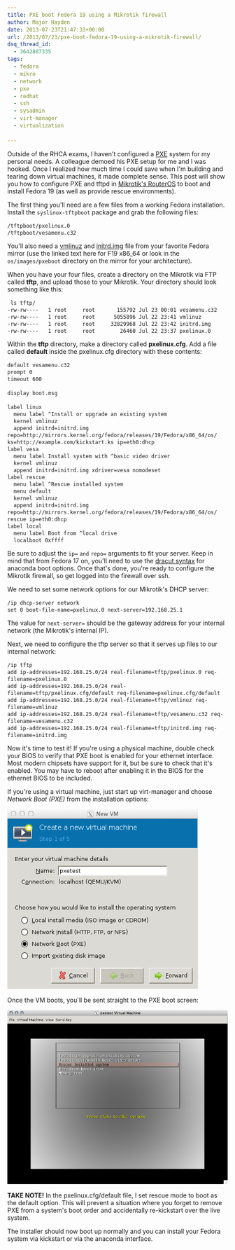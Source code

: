 ```yaml
---
title: PXE boot Fedora 19 using a Mikrotik firewall
author: Major Hayden
date: 2013-07-23T21:47:33+00:00
url: /2013/07/23/pxe-boot-fedora-19-using-a-mikrotik-firewall/
dsq_thread_id:
  - 3642807335
tags:
  - fedora
  - mikro
  - network
  - pxe
  - redhat
  - ssh
  - sysadmin
  - virt-manager
  - virtualization

---
```

Outside of the RHCA exams, I haven't configured a [PXE][1] system for my personal needs. A colleague demoed his PXE setup for me and I was hooked. Once I realized how much time I could save when I'm building and tearing down virtual machines, it made complete sense. This post will show you how to configure PXE and tftpd in [Mikrotik's RouterOS][2] to boot and install Fedora 19 (as well as provide rescue environments).

The first thing you'll need are a few files from a working Fedora installation. Install the `syslinux-tftpboot` package and grab the following files:

```
/tftpboot/pxelinux.0
/tftpboot/vesamenu.c32
```


You'll also need a [vmlinuz][3] and [initrd.img][4] file from your favorite Fedora mirror (use the linked text here for F19 x86_64 or look in the `os/images/pxeboot` directory on the mirror for your architecture).

When you have your four files, create a directory on the Mikrotik via FTP called **tftp**, and upload those to your Mikrotik. Your directory should look something like this:

```
 ls tftp/
-rw-rw----   1 root     root       155792 Jul 23 00:01 vesamenu.c32
-rw-rw----   1 root     root      5055896 Jul 22 23:41 vmlinuz
-rw-rw----   1 root     root     32829968 Jul 22 23:42 initrd.img
-rw-rw----   1 root     root        26460 Jul 22 23:37 pxelinux.0
```


Within the **tftp** directory, make a directory called **pxelinux.cfg**. Add a file called **default** inside the pxelinux.cfg directory with these contents:

```
default vesamenu.c32
prompt 0
timeout 600

display boot.msg

label linux
  menu label ^Install or upgrade an existing system
  kernel vmlinuz
  append initrd=initrd.img repo=http://mirrors.kernel.org/fedora/releases/19/Fedora/x86_64/os/ ks=http://example.com/kickstart.ks ip=eth0:dhcp
label vesa
  menu label Install system with ^basic video driver
  kernel vmlinuz
  append initrd=initrd.img xdriver=vesa nomodeset
label rescue
  menu label ^Rescue installed system
  menu default
  kernel vmlinuz
  append initrd=initrd.img repo=http://mirrors.kernel.org/fedora/releases/19/Fedora/x86_64/os/ rescue ip=eth0:dhcp
label local
  menu label Boot from ^local drive
  localboot 0xffff
```


Be sure to adjust the `ip=` `and` `repo=` arguments to fit your server. Keep in mind that from Fedora 17 on, you'll need to use the [dracut syntax][5] for anaconda boot options. Once that's done, you're ready to configure the Mikrotik firewall, so get logged into the firewall over ssh.

We need to set some network options for our Mikrotik's DHCP server:

```
/ip dhcp-server network
set 0 boot-file-name=pxelinux.0 next-server=192.168.25.1
```


The value for `next-server=` should be the gateway address for your internal network (the Mikrotik's internal IP).

Next, we need to configure the tftp server so that it serves up files to our internal network:

```
/ip tftp
add ip-addresses=192.168.25.0/24 real-filename=tftp/pxelinux.0 req-filename=pxelinux.0
add ip-addresses=192.168.25.0/24 real-filename=tftp/pxelinux.cfg/default req-filename=pxelinux.cfg/default
add ip-addresses=192.168.25.0/24 real-filename=tftp/vmlinuz req-filename=vmlinuz
add ip-addresses=192.168.25.0/24 real-filename=tftp/vesamenu.c32 req-filename=vesamenu.c32
add ip-addresses=192.168.25.0/24 real-filename=tftp/initrd.img req-filename=initrd.img
```


Now it's time to test it! If you're using a physical machine, double check your BIOS to verify that PXE boot is enabled for your ethernet interface. Most modern chipsets have support for it, but be sure to check that it's enabled. You may have to reboot after enabling it in the BIOS for the ethernet BIOS to be included.

If you're using a virtual machine, just start up virt-manager and choose _Network Boot (PXE)_ from the installation options:

![6]

Once the VM boots, you'll be sent straight to the PXE boot screen:

![7]

**TAKE NOTE!** In the pxelinux.cfg/default file, I set rescue mode to boot as the default option. This will prevent a situation where you forget to remove PXE from a system's boot order and accidentally re-kickstart over the live system.

The installer should now boot up normally and you can install your Fedora system via kickstart or via the anaconda interface.

 [1]: http://en.wikipedia.org/wiki/Preboot_Execution_Environment
 [2]: http://major.io/?s=mikrotik
 [3]: http://mirrors.kernel.org/fedora/releases/19/Fedora/x86_64/os/images/pxeboot/vmlinuz
 [4]: http://mirrors.kernel.org/fedora/releases/19/Fedora/x86_64/os/images/pxeboot/initrd.img
 [5]: https://fedoraproject.org/wiki/Dracut/Options#Network
 [6]: /wp-content/uploads/2013/07/virt-manager-pxe.png
 [7]: /wp-content/uploads/2013/07/pxetest-Virtual-Machine.png

